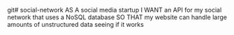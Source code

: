 git# social-network
AS A social media startup I WANT an API for my social network that uses a NoSQL database SO THAT my website can handle large amounts of unstructured data
seeing if it works